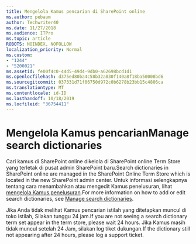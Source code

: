 ```yaml
---
title: Mengelola Kamus pencarian di SharePoint online
ms.author: pebaum
author: Techwriter40
ms.date: 11/27/2018
ms.audience: ITPro
ms.topic: article
ROBOTS: NOINDEX, NOFOLLOW
localization_priority: Normal
ms.custom:
- "1244"
- "5200021"
ms.assetid: fe00f4c0-44d5-49d4-9db0-a62698bcd1d1
ms.openlocfilehash: d375ed80ba4c58b32a830f140a8f18ba50008bd6
ms.sourcegitcommit: 037331d71f06750d972c0b6278b23bb15c4806ca
ms.translationtype: MT
ms.contentlocale: id-ID
ms.lasthandoff: 10/18/2019
ms.locfileid: "36754411"
---
```

# <a name="manage-search-dictionaries"></a><span data-ttu-id="0dff4-102">Mengelola Kamus pencarian</span><span class="sxs-lookup"><span data-stu-id="0dff4-102">Manage search dictionaries</span></span>

<span data-ttu-id="0dff4-103">Cari kamus di SharePoint online dikelola di SharePoint online Term Store yang terletak di pusat admin SharePoint baru.</span><span class="sxs-lookup"><span data-stu-id="0dff4-103">Search dictionaries in SharePoint online are managed in the SharePoint Online Term Store which is located in the new SharePoint admin center.</span></span> <span data-ttu-id="0dff4-104">Untuk informasi selengkapnya tentang cara menambahkan atau mengedit Kamus penelusuran, lihat [mengelola Kamus penelusuran](https://go.microsoft.com/fwlink/?linkid=2044669&amp;clcid=0x409).</span><span class="sxs-lookup"><span data-stu-id="0dff4-104">For more information on how to add or edit search dictionaries, see [Manage search dictionaries](https://go.microsoft.com/fwlink/?linkid=2044669&amp;clcid=0x409).</span></span>
  
<span data-ttu-id="0dff4-105">Jika Anda tidak melihat Kamus pencarian istilah yang ditetapkan muncul di toko istilah, Silakan tunggu 24 jam.</span><span class="sxs-lookup"><span data-stu-id="0dff4-105">If you are not seeing a search dictionary term set appear in the term store, please wait 24 hours.</span></span> <span data-ttu-id="0dff4-106">Jika Kamus masih tidak muncul setelah 24 Jam, silakan log tiket dukungan.</span><span class="sxs-lookup"><span data-stu-id="0dff4-106">If the dictionary still not appearing after 24 hours, please log a support ticket.</span></span>
  
